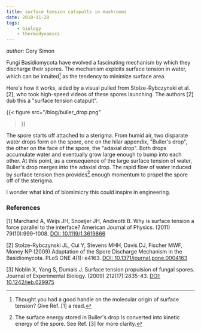 ```yaml
---
title: surface tension catapults in mushrooms
date: 2018-11-28
tags: 
    - biology
    - thermodynamics
---
```

_author_: Cory Simon

Fungi Basidiomycota have evolved a fascinating mechanism by which they discharge their spores. The mechanism exploits surface tension in water, which can be intuited[^1] as the tendency to minimize surface area.

Here's how it works, aided by a visual pulled from Stolze-Rybczynski et al. [2], who took high-speed videos of these spores launching.
The authors [2] dub this a "surface tension catapult".

{{< figure
    src="/blog/buller_drop.png"
>}}

The spore starts off attached to a sterigma. From humid air, two disparate water drops form on the spore, one on the hilar appendix, "Buller's drop", the other on the face of the spore, the "adaxial drop". Both drops accumulate water and eventually grow large enough to bump into each other. At this point, as a consequence of the large surface tension of water, Buller's drop merges into the adaxial drop. The rapid flow of water induced by surface tension then provides[^2] enough momentum to propel the spore off of the sterigma.

I wonder what kind of biomimicry this could inspire in engineering.

[^1]: Thought you had a good handle on the molecular origin of surface tension? Give Ref. [1] a read.
[^2]: The surface energy stored in Buller's drop is converted into kinetic energy of the spore. See Ref. [3] for more clarity.

### References

[1] Marchand A, Weijs JH, Snoeijer JH, Andreotti B. Why is surface tension a force parallel to the interface? American Journal of Physics. (2011) 79(10):999-1008. [DOI: 10.1119/1.3619866](https://doi.org/10.1119/1.3619866)

[2] Stolze-Rybczynski JL, Cui Y, Stevens MHH, Davis DJ, Fischer MWF, Money NP (2009) Adaptation of the Spore Discharge Mechanism in the Basidiomycota. PLoS ONE 4(1): e4163. [DOI: 10.1371/journal.pone.0004163](https://doi.org/10.1371/journal.pone.0004163)

[3] Noblin X, Yang S, Dumais J. Surface tension propulsion of fungal spores. Journal of Experimental Biology. (2009) 212(17):2835-43. [DOI: 10.1242/jeb.029975](https://doi.org/10.1242/jeb.029975)
